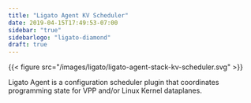 ```yaml
---
title: "Ligato Agent KV Scheduler"
date: 2019-04-15T17:49:53-07:00
sidebar: "true"
sidebarlogo: "ligato-diamond"
draft: true
---
```




{{< figure src="/images/ligato/ligato-agent-stack-kv-scheduler.svg" >}}

Ligato Agent is a configuration scheduler plugin that coordinates programming state for VPP and/or Linux Kernel dataplanes.